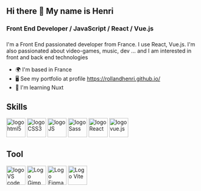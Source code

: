 ## Hi there 👋 My name is Henri
### Front End Developer / JavaScript / React / Vue.js

###
I'm a Front End passionated developer from France. I use React, Vue.js. I'm also passionated about video-games, music, dev ... and I am interested in front and back end technologies

- 🌍  I'm based in France
- 🖥️  See my portfolio at profile https://rollandhenri.github.io/
- 🧠  I'm learning Nuxt


## Skills 


<img src="https://github.com/user-attachments/assets/5dac05ba-2b53-47d7-b7c8-75381e8d910c" alt='logo html5' width="50px" />  <img src="https://github.com/user-attachments/assets/0bbb08ed-cd0d-4f0b-abfc-9eaab47994ee"  alt="logo CSS3" width="50px" />  <img src="https://github.com/user-attachments/assets/af97b3d9-561e-486a-a906-ddfe21f6c21b" alt='logo JS' width='50px' />  <img src="https://github.com/user-attachments/assets/dbd9a4f1-b3c0-4b7c-8cb9-df4cccef72a5" alt='logo Sass' width='50px' />  <img src="https://github.com/user-attachments/assets/16f5a20b-a64f-4d25-963d-59d081c0e76a" alt='logo React' width='50px' />  <img src="https://github.com/user-attachments/assets/061e028d-f0ae-4bf7-b691-1f3c96a7e266" alt="logo vue.js" width='50px' />


## Tool 
  <img src="https://github.com/user-attachments/assets/3638d75b-d4ad-425b-ba85-d63d2b9fd175" alt="logo VS code" width="50px" />   <img src="https://github.com/user-attachments/assets/fbdc6822-ab7c-4eae-89d7-8f03f7af5051" alt="Logo Gimp" width="50px" />  <img src="https://github.com/user-attachments/assets/9c241c79-107f-4131-9729-f921f6a78fd3" alt="Logo Figma" width="50px" /> <img src="https://github.com/user-attachments/assets/f40db4fa-3ce8-40af-a2b6-abc6974edfc5" alt="Logo Vite" width="50px" />






   
    


    















